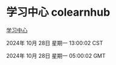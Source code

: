 # 学习中心 colearnhub
[学习中心](http://219.139.197.74:56308/colearnhub/)

2024年 10月 28日 星期一 13:00:02 CST

2024年 10月 28日 星期一 05:00:02 GMT

